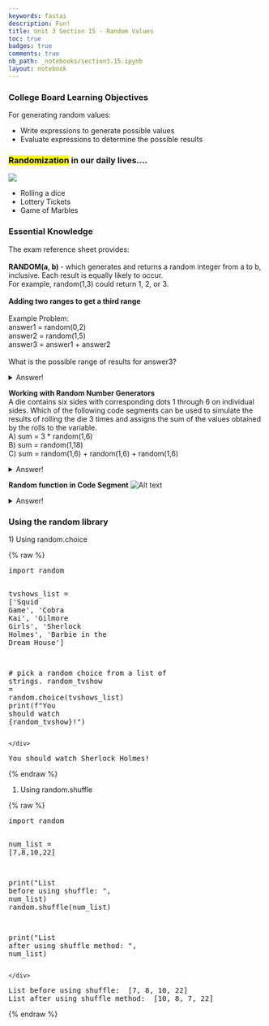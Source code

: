 ```yaml
---
keywords: fastai
description: Fun!
title: Unit 3 Section 15 - Random Values
toc: true 
badges: true
comments: true
nb_path: _notebooks/section3.15.ipynb
layout: notebook
---
```


<!--
#################################################
### THIS FILE WAS AUTOGENERATED! DO NOT EDIT! ###
#################################################
# file to edit: _notebooks/section3.15.ipynb
-->

<div class="container" id="notebook-container">
        
<div class="cell border-box-sizing text_cell rendered"><div class="inner_cell">
<div class="text_cell_render border-box-sizing rendered_html">
<html>
<h3>College Board Learning Objectives</h3>
<p>
For generating random values: 
<ul>
    <li>Write expressions to generate possible values</li>
    <li>Evaluate expressions to determine the possible results</li>
</ul>
</p>
</html>
</div>
</div>
</div>
<div class="cell border-box-sizing text_cell rendered"><div class="inner_cell">
<div class="text_cell_render border-box-sizing rendered_html">
<html>
<h3><mark>Randomization</mark> in our daily lives....</h3>

![](/APCSP/images/copied_from_nb/images/gamesofchance.png)

<ul>
    <li>Rolling a dice</li>
    <li>Lottery Tickets</li>
    <li>Game of Marbles</li>
</ul>
</html>
</div>
</div>
</div>
<div class="cell border-box-sizing text_cell rendered"><div class="inner_cell">
<div class="text_cell_render border-box-sizing rendered_html">
<html>
<h3>Essential Knowledge</h3>
<p>
The exam reference sheet provides:
<br>
<br>
<strong>RANDOM(a, b) </strong>- which generates and returns a random integer from a to b, inclusive. Each result is equally likely to occur. 
<br>
For example, random(1,3) could return 1, 2, or 3.
<br>
<br>
<strong>Adding two ranges to get a third range</strong>
<br>
<br>
Example Problem: 
<br>
answer1 = random(0,2)
<br>
answer2 = random(1,5)
<br>
answer3 = answer1 + answer2
<br>
<br>
What is the possible range of results for answer3?
</p>
</html><details closed>
<summary>Answer!</summary>
[1, 2, 3, 4, 5, 6, 7]
</details><p><strong>Working with Random Number Generators</strong>
<br>
A die contains six sides with corresponding dots 1 through 6 on individual sides. Which of the following code segments can be used to simulate the results of rolling the die 3 times and assigns the sum of the values obtained by the rolls to the variable.
<br>
A) sum = 3 * random(1,6)
<br>
B) sum = random(1,18)
<br>
C) sum = random(1,6) + random(1,6) + random(1,6)</p>
<details closed>
<summary>Answer!</summary>
C
</details><p><strong>Random function in Code Segment</strong>
<img src="/APCSP/images/copied_from_nb/images/codesegment.png" alt="Alt text"></p>
<details closed>
<summary>Answer!</summary>
C 3 1 2
</details>
</div>
</div>
</div>
<div class="cell border-box-sizing text_cell rendered"><div class="inner_cell">
<div class="text_cell_render border-box-sizing rendered_html">
<h3>Using the random library</h3>
</div>
</div>
</div>
<div class="cell border-box-sizing text_cell rendered"><div class="inner_cell">
<div class="text_cell_render border-box-sizing rendered_html">
<p>1) Using random.choice</p>

</div>
</div>
</div>
    {% raw %}
    
<div class="cell border-box-sizing code_cell rendered">
<div class="input">

<div class="inner_cell">
    <div class="input_area">
<div class=" highlight hl-ipython3"><pre><span></span><span class="kn">import</span> <span class="nn">random</span>

<span class="n">tvshows_list</span> <span class="o">=</span> <span class="p">[</span><span class="s1">&#39;Squid Game&#39;</span><span class="p">,</span> <span class="s1">&#39;Cobra Kai&#39;</span><span class="p">,</span> <span class="s1">&#39;Gilmore Girls&#39;</span><span class="p">,</span> <span class="s1">&#39;Sherlock Holmes&#39;</span><span class="p">,</span> <span class="s1">&#39;Barbie in the Dream House&#39;</span><span class="p">]</span>

<span class="c1"># pick a random choice from a list of strings.</span>
<span class="n">random_tvshow</span> <span class="o">=</span> <span class="n">random</span><span class="o">.</span><span class="n">choice</span><span class="p">(</span><span class="n">tvshows_list</span><span class="p">)</span>
<span class="nb">print</span><span class="p">(</span><span class="sa">f</span><span class="s2">&quot;You should watch </span><span class="si">{</span><span class="n">random_tvshow</span><span class="si">}</span><span class="s2">!&quot;</span><span class="p">)</span>
</pre></div>

    </div>
</div>
</div>

<div class="output_wrapper">
<div class="output">

<div class="output_area">

<div class="output_subarea output_stream output_stdout output_text">
<pre>You should watch Sherlock Holmes!
</pre>
</div>
</div>

</div>
</div>

</div>
    {% endraw %}

<div class="cell border-box-sizing text_cell rendered"><div class="inner_cell">
<div class="text_cell_render border-box-sizing rendered_html">
<ol>
<li>Using random.shuffle</li>
</ol>

</div>
</div>
</div>
    {% raw %}
    
<div class="cell border-box-sizing code_cell rendered">
<div class="input">

<div class="inner_cell">
    <div class="input_area">
<div class=" highlight hl-ipython3"><pre><span></span><span class="kn">import</span> <span class="nn">random</span>

<span class="n">num_list</span> <span class="o">=</span> <span class="p">[</span><span class="mi">7</span><span class="p">,</span><span class="mi">8</span><span class="p">,</span><span class="mi">10</span><span class="p">,</span><span class="mi">22</span><span class="p">]</span>

<span class="nb">print</span><span class="p">(</span><span class="s2">&quot;List before using shuffle: &quot;</span><span class="p">,</span> <span class="n">num_list</span><span class="p">)</span>
<span class="n">random</span><span class="o">.</span><span class="n">shuffle</span><span class="p">(</span><span class="n">num_list</span><span class="p">)</span>

<span class="nb">print</span><span class="p">(</span><span class="s2">&quot;List after using shuffle method: &quot;</span><span class="p">,</span> <span class="n">num_list</span><span class="p">)</span>
</pre></div>

    </div>
</div>
</div>

<div class="output_wrapper">
<div class="output">

<div class="output_area">

<div class="output_subarea output_stream output_stdout output_text">
<pre>List before using shuffle:  [7, 8, 10, 22]
List after using shuffle method:  [10, 8, 7, 22]
</pre>
</div>
</div>

</div>
</div>

</div>
    {% endraw %}

</div>
 

